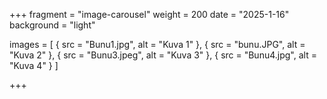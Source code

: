 +++
fragment = "image-carousel"
weight = 200
date = "2025-1-16"
background = "light"

images = [
  { src = "Bunu1.jpg", alt = "Kuva 1" },
  { src = "bunu.JPG", alt = "Kuva 2" },
  { src = "Bunu3.jpeg", alt = "Kuva 3" },
  { src = "Bunu4.jpg", alt = "Kuva 4" }
]

+++
